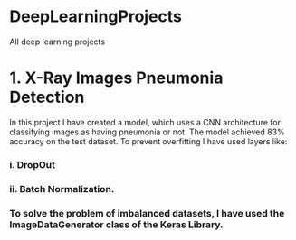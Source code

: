 # DeepLearningProjects
All deep learning projects

# 1. X-Ray Images Pneumonia Detection
In this project I have created a model, which uses a CNN architecture for classifying images as having pneumonia or not.
The model achieved 83% accuracy on the test dataset. To prevent overfitting I have used layers like:
### i. DropOut
### ii. Batch Normalization.
### To solve the problem of imbalanced datasets, I have used the ImageDataGenerator class of the Keras Library.
